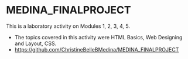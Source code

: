 # MEDINA_FINALPROJECT
This is a laboratory activity on Modules 1, 2, 3, 4, 5.

- The topics covered in this activity were HTML Basics, Web Designing and Layout, CSS.
- https://github.com/ChristineBelleBMedina/MEDINA_FINALPROJECT
